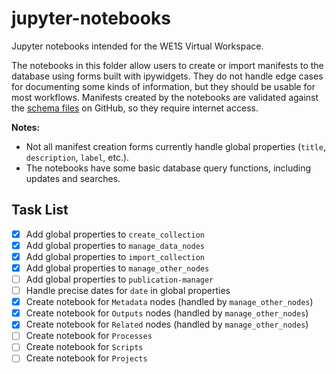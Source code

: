 # jupyter-notebooks
Jupyter notebooks intended for the WE1S Virtual Workspace.

The notebooks in this folder allow users to create or import manifests to the database using forms built with ipywidgets. They do not handle edge cases for documenting some kinds of information, but they should be usable for most workflows. Manifests created by the notebooks are validated against the [schema files](https://github.com/whatevery1says/manifest/tree/master/schema) on GitHub, so they require internet access.

**Notes:**

- Not all manifest creation forms currently handle global properties (`title`, `description`, `label`, etc.).
- The notebooks have some basic database query functions, including updates and searches.

## Task List

- [x] Add global properties to `create_collection`
- [x] Add global properties to `manage_data_nodes`
- [x] Add global properties to `import_collection`
- [x] Add global properties to `manage_other_nodes`
- [ ] Add global properties to `publication-manager`
- [ ] Handle precise dates for `date` in global properties
- [x] Create notebook for `Metadata` nodes (handled by `manage_other_nodes`)
- [x] Create notebook for `Outputs` nodes (handled by `manage_other_nodes`)
- [x] Create notebook for `Related` nodes (handled by `manage_other_nodes`)
- [ ] Create notebook for `Processes`
- [ ] Create notebook for `Scripts`
- [ ] Create notebook for `Projects`
